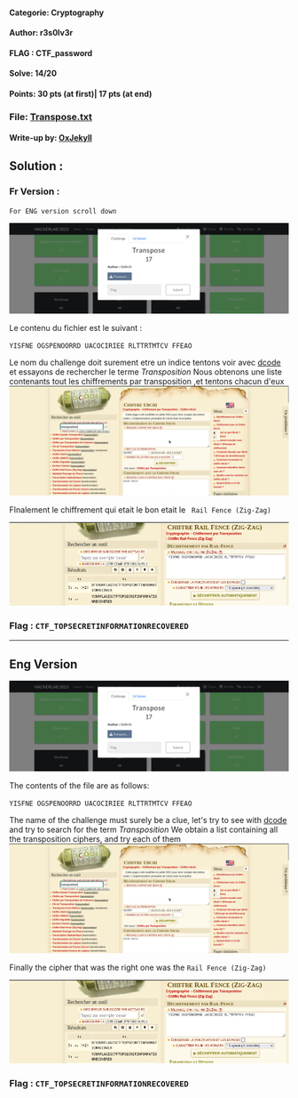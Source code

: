 #### Categorie: Cryptography 
#### **Author**: r3s0lv3r
#### **FLAG** : CTF_**password** 

#### Solve: 14/20 
#### Points: 30 pts (at first)|  17 pts (at end)

### File: [Transpose.txt](Files/Transpose.txt)
#### Write-up by:  [OxJekyll](https://twitter.com/Ted_Kouhouenou)

## Solution :
### Fr Version : 

`For ENG version scroll down` 

![pose](Images/transpose.png)


Le contenu du fichier est le suivant : 

`YISFNE OGSPENOORRD UACOCIRIEE RLTTRTMTCV FFEAO` 

Le nom du challenge doit surement etre un indice tentons voir avec [dcode](https://www.dcode.fr/) 
et essayons de rechercher le terme *Transposition* 
Nous obtenons une liste contenants tout les chiffrements par transposition ,et tentons chacun d'eux
![](Images/transposition.png)


FInalement le chiffrement qui etait le bon etait le ` Rail Fence (Zig-Zag)` 

![](Images/flagg.png)

### Flag :  `CTF_TOPSECRETINFORMATIONRECOVERED`


---------------------------------------------------------------------------------

## Eng Version 



![pose](Images/transpose.png)


The contents of the file are as follows:

`YISFNE OGSPENOORRD UACOCIRIEE RLTTRTMTCV FFEAO`

The name of the challenge must surely be a clue, let's try to see with [dcode](https://www.dcode.fr/)
and try to search for the term *Transposition*
We obtain a list containing all the transposition ciphers, and try each of them
![](Images/transposition.png)


Finally the cipher that was the right one was the `Rail Fence (Zig-Zag)` 

![](Images/flagg.png)

### Flag :  `CTF_TOPSECRETINFORMATIONRECOVERED`
